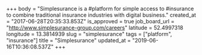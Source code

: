 +++
body = "Simplesurance is a #platform for simple access to #insurance to combine traditional insurance industries with digital business."
created_at = "2017-06-28T20:35:33.853Z"
is_approved = true
job_board_url = "http://www.simplesurance-group.com/careers"
latitude = 52.4997318
longitude = 13.3814939
slug = "simplesurance"
tags = ["platform", "insurance"]
title = "Simplesurance"
updated_at = "2019-06-16T10:36:08.537Z"
+++
